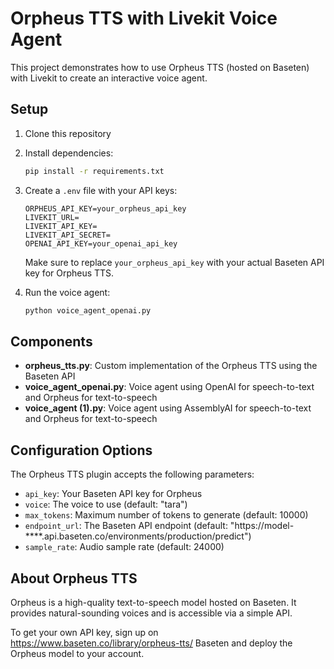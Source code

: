 # Orpheus TTS with Livekit Voice Agent

This project demonstrates how to use Orpheus TTS (hosted on Baseten) with Livekit to create an interactive voice agent.

## Setup

1. Clone this repository
2. Install dependencies:
   ```bash
   pip install -r requirements.txt
   ```
3. Create a `.env` file with your API keys:
   ```
   ORPHEUS_API_KEY=your_orpheus_api_key
   LIVEKIT_URL=
   LIVEKIT_API_KEY=
   LIVEKIT_API_SECRET=
   OPENAI_API_KEY=your_openai_api_key
   ```
   
   Make sure to replace `your_orpheus_api_key` with your actual Baseten API key for Orpheus TTS.

4. Run the voice agent:
   ```bash
   python voice_agent_openai.py
   ```

## Components

- **orpheus_tts.py**: Custom implementation of the Orpheus TTS using the Baseten API
- **voice_agent_openai.py**: Voice agent using OpenAI for speech-to-text and Orpheus for text-to-speech
- **voice_agent (1).py**: Voice agent using AssemblyAI for speech-to-text and Orpheus for text-to-speech

## Configuration Options

The Orpheus TTS plugin accepts the following parameters:

- `api_key`: Your Baseten API key for Orpheus
- `voice`: The voice to use (default: "tara")
- `max_tokens`: Maximum number of tokens to generate (default: 10000)
- `endpoint_url`: The Baseten API endpoint (default: "https://model-****.api.baseten.co/environments/production/predict")
- `sample_rate`: Audio sample rate (default: 24000)

## About Orpheus TTS

Orpheus is a high-quality text-to-speech model hosted on Baseten. It provides natural-sounding voices and is accessible via a simple API.

To get your own API key, sign up on https://www.baseten.co/library/orpheus-tts/ Baseten and deploy the Orpheus model to your account.
